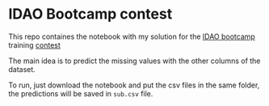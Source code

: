 # IDAO Bootcamp contest

This repo containes the notebook with my solution for the [IDAO bootcamp](https://idao.world/bootcamp/) training [contest](https://www.kaggle.com/c/idao-2022-bootcamp-insomnia)

The main idea is to predict the missing values with the other columns of the dataset.

To run, just download the notebook and put the csv files in the same folder, the predictions will be saved in `sub.csv` file.